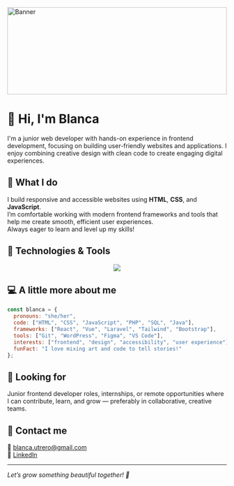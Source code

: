 <img width="100%" height="200" alt="Banner" src="https://github.com/user-attachments/assets/a12437d9-1703-457b-8541-fec42d8b5fc0" />

# 🌿 Hi, I'm Blanca
I'm a junior web developer with hands-on experience in frontend development, focusing on building user-friendly websites and applications. I enjoy combining creative design with clean code to create engaging digital experiences.

## 🎯 What I do
I build responsive and accessible websites using **HTML**, **CSS**, and **JavaScript**.  
I’m comfortable working with modern frontend frameworks and tools that help me create smooth, efficient user experiences.  
Always eager to learn and level up my skills!


## 🚀 Technologies & Tools
<p align="center">
  <img src="https://skillicons.dev/icons?i=html,css,js,react,vue,bootstrap,tailwind,php,mysql,java,laravel,git,wordpress,figma,vscode&theme=dark" />
</p>

## 💻 A little more about me
```js
const blanca = {
  pronouns: "she/her",
  code: ["HTML", "CSS", "JavaScript", "PHP", "SQL", "Java"],
  frameworks: ["React", "Vue", "Laravel", "Tailwind", "Bootstrap"],
  tools: ["Git", "WordPress", "Figma", "VS Code"],
  interests: ["frontend", "design", "accessibility", "user experience"],
  funFact: "I love mixing art and code to tell stories!"
};
```

## 🌸 Looking for
Junior frontend developer roles, internships, or remote opportunities where I can contribute, learn, and grow — preferably in collaborative, creative teams.

## 🌷 Contact me
📧 [blanca.utrero@gmail.com](mailto:blanca.utrero@gmail.com) <br>
🔗 [LinkedIn](https://www.linkedin.com/in/blanca-utrero/)

---

<em>Let’s grow something beautiful together! 🌱</em>
